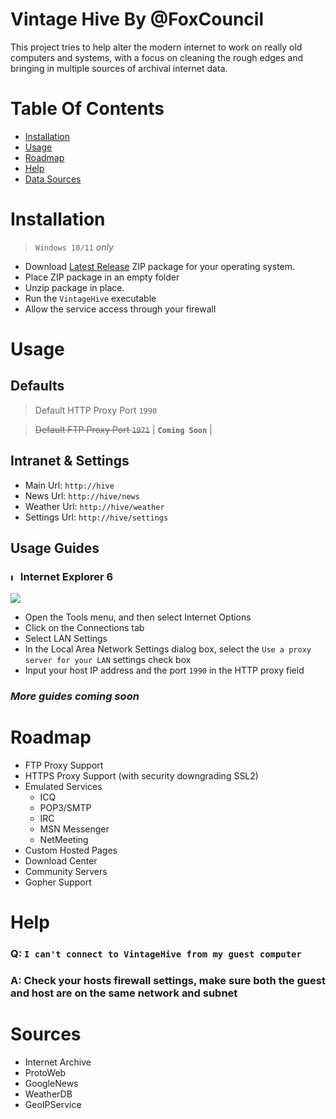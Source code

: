 Vintage Hive By @FoxCouncil
======

This project tries to help alter the modern internet to work on really old computers and systems, with a focus on cleaning the rough edges and bringing in multiple sources of archival internet data.

# Table Of Contents

- [Installation](#installation)
- [Usage](#usage)
- [Roadmap](#roadmap)
- [Help](#help)
- [Data Sources](#sources)

# Installation

> `Windows 10/11` _only_

- Download [Latest Release](https://github.com/FoxCouncil/VintageHive/releases/latest) ZIP package for your operating system.
- Place ZIP package in an empty folder
- Unzip package in place.
- Run the `VintageHive` executable
- Allow the service access through your firewall

# Usage

## Defaults

> Default HTTP Proxy Port `1990`

> ~~Default FTP Proxy Port `1971`~~ | **`Coming Soon`** |

Intranet & Settings
------

- Main Url: `http://hive`
- News Url: `http://hive/news`
- Weather Url: `http://hive/weather`
- Settings Url: `http://hive/settings`

Usage Guides
------

### <img src="https://docs.microsoft.com/en-us/windows/iot/iot-enterprise/kiosk-mode/media/ie11.png" alt="Internet Explore Logo" width="12"> Internet Explorer 6

<img src="https://docs.microsoft.com/en-us/troubleshoot/developer/browsers/connectivity-navigation/media/use-proxy-servers-with-ie/browser-setting-to-bypass-address.png">

- Open the Tools menu, and then select Internet Options
- Click on the Connections tab
- Select LAN Settings
- In the Local Area Network Settings dialog box, select the `Use a proxy server for your LAN` settings check box
- Input your host IP address and the port `1990` in the HTTP proxy field

### *More guides coming soon*

# Roadmap

- FTP Proxy Support
- HTTPS Proxy Support (with security downgrading SSL2)
- Emulated Services
  - ICQ
  - POP3/SMTP
  - IRC
  - MSN Messenger
  - NetMeeting
- Custom Hosted Pages
- Download Center
- Community Servers
- Gopher Support

# Help

### Q: `I can't connect to VintageHive from my guest computer`
### A: Check your hosts firewall settings, make sure both the guest and host are on the same network and subnet

# Sources

- Internet Archive
- ProtoWeb
- GoogleNews
- WeatherDB
- GeoIPService
